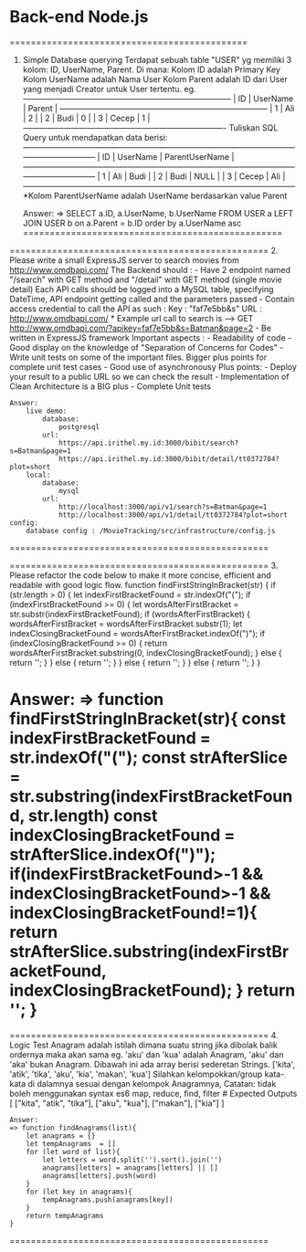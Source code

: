 Back-end Node.js
============================

=============================================
1. Simple Database querying
    Terdapat sebuah table "USER" yg memiliki 3 kolom: ID, UserName, Parent. Di mana:
    Kolom ID adalah Primary Key
    Kolom UserName adalah Nama User
    Kolom Parent adalah ID dari User yang menjadi Creator untuk User tertentu.
    eg.
    ——————————————————————————
    | ID | UserName | Parent |
    ——————————————————————————
    | 1 | Ali | 2 |
    | 2 | Budi | 0 |
    | 3 | Cecep | 1 |
    —————————————————————————-
    Tuliskan SQL Query untuk mendapatkan data berisi:
    ———————————————————————————————————————————
    | ID | UserName | ParentUserName |
    ———————————————————————————————————————————
    | 1 | Ali | Budi |
    | 2 | Budi | NULL |
    | 3 | Cecep | Ali |
    ——————————————————————————————————
    *Kolom ParentUserName adalah UserName berdasarkan value Parent
    
    Answer:
    => SELECT a.ID, a.UserName, b.UserName FROM USER a LEFT JOIN USER b on a.Parent = b.ID order by a.UserName asc
=================================================

=================================================
2. Please write a small ExpressJS server to search movies from
    http://www.omdbapi.com/
    The Backend should :
    - Have 2 endpoint named "/search" with GET method and "/detail" with GET method
    (single movie detail)
    Each API calls should be logged into a MySQL table, specifying DateTime, API
    endpoint getting called and the parameters passed
    - Contain access credential to call the API as such :
    Key : "faf7e5bb&s"
    URL : http://www.omdbapi.com/
    * Example url call to search is --> GET
    http://www.omdbapi.com/?apikey=faf7e5bb&s=Batman&page=2
    - Be written in ExpressJS framework
    Important aspects :
    - Readability of code
    - Good display on the knowledge of "Separation of Concerns for Codes"
    - Write unit tests on some of the important files. Bigger plus points for complete unit
    test cases
    - Good use of asynchronousy
    Plus points:
    - Deploy your result to a public URL so we can check the result
    - Implementation of Clean Architecture is a BIG plus
    - Complete Unit tests

    Answer:
        live demo: 
            database: 
                postgresql
            url:
                https://api.irithel.my.id:3000/bibit/search?s=Batman&page=1
                https://api.irithel.my.id:3000/bibit/detail/tt0372784?plot=short
        local:
            database:
                mysql
            url:
                http://localhost:3000/api/v1/search?s=Batman&page=1
                http://localhost:3000/api/v1/detail/tt0372784?plot=short
    config: 
        database config : /MovieTracking/src/infrastructure/config.js

=================================================

=================================================
3. Please refactor the code below to make it more concise, efficient and readable
with good logic flow.
function findFirstStringInBracket(str) {
  if (str.length > 0) {
    let indexFirstBracketFound = str.indexOf("(");
    if (indexFirstBracketFound >= 0) {
      let wordsAfterFirstBracket = str.substr(indexFirstBracketFound);
      if (wordsAfterFirstBracket) {
        wordsAfterFirstBracket = wordsAfterFirstBracket.substr(1);
        let indexClosingBracketFound = wordsAfterFirstBracket.indexOf(")");
        if (indexClosingBracketFound >= 0) {
          return wordsAfterFirstBracket.substring(0,
            indexClosingBracketFound);
        }
        else {
          return '';
        }
      } else {
        return '';
      }
    } else {
      return '';
    }
  } else {
    return '';
  }
}

Answer:
=> function findFirstStringInBracket(str){
        const indexFirstBracketFound = str.indexOf("(");
        const strAfterSlice = str.substring(indexFirstBracketFound, str.length)
        const indexClosingBracketFound = strAfterSlice.indexOf(")");
        if(indexFirstBracketFound>-1 && indexClosingBracketFound>-1 && indexClosingBracketFound!=1){
            return strAfterSlice.substring(indexFirstBracketFound, indexClosingBracketFound);
        }
        return '';
    } 
=================================================

=================================================
4. Logic Test
    Anagram adalah istilah dimana suatu string jika dibolak balik ordernya maka akan
    sama eg. 'aku' dan 'kua' adalah Anagram, 'aku' dan 'aka' bukan Anagram.
    Dibawah ini ada array berisi sederetan Strings.
    ['kita', 'atik', 'tika', 'aku', 'kia', 'makan', 'kua']
    Silahkan kelompokkan/group kata-kata di dalamnya sesuai dengan kelompok
    Anagramnya,
    Catatan: tidak boleh menggunakan syntax es6 map, reduce, find, filter
    # Expected Outputs
    [
    ["kita", "atik", "tika"],
    ["aku", "kua"],
    ["makan"],
    ["kia"]
    ]

    Answer:
    => function findAnagrams(list){
        let anagrams = {}
        let tempAnagrams  = []
        for (let word of list){
            let letters = word.split('').sort().join('')
            anagrams[letters] = anagrams[letters] || []
            anagrams[letters].push(word)
        }
        for (let key in anagrams){
            tempAnagrams.push(anagrams[key])
        }
        return tempAnagrams
    }
=================================================

